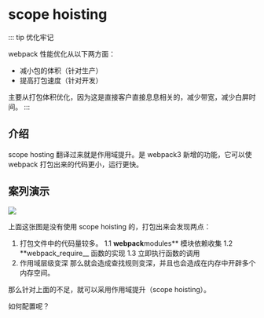# scope hoisting

::: tip 优化牢记

webpack 性能优化从以下两方面：

- 减小包的体积（针对生产）
- 提高打包速度（针对开发）

主要从打包体积优化，因为这是直接客户直接息息相关的，减少带宽，减少白屏时间。
:::

## 介绍

scope hosting 翻译过来就是作用域提升。是 webpack3 新增的功能，它可以使 webpack 打包出来的代码更小，运行更快。

## 案列演示

<img src="/images/engineerings/webpack/01_webpack_performance.png" />

上面这张图是没有使用 scope hoisting 的，打包出来会发现两点：

1. 打包文件中的代码量较多。
   1.1 **webpack**modules** 模块依赖收集
   1.2 **webpack_require\_\_ 函数的实现
   1.3 立即执行函数的调用
2. 作用域层级变深
   那么就会造成查找规则变深，并且也会造成在内存中开辟多个内存空间。

那么针对上面的不足，就可以采用作用域提升（scope hoisting）。

如何配置呢？
